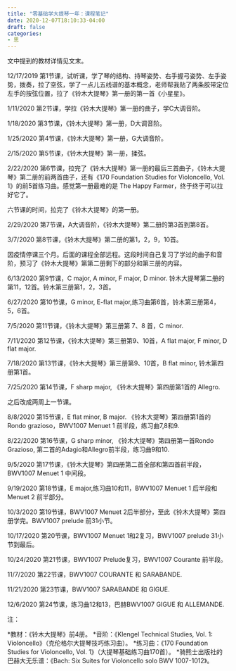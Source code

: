 ```yaml
---
title: "零基础学大提琴一年：课程笔记"
date: 2020-12-07T18:10:33-04:00
draft: false
categories:
- 思
---
```


文中提到的教材详情见文末。

12/17/2019 第1节课，试听课，学了琴的结构、持琴姿势、右手握弓姿势、左手姿势，拨奏，拉了空弦，学了一点儿五线谱的基本概念，老师帮我贴了两条胶带定位左手的按弦位置，拉了《铃木大提琴》第一册的第一首《小星星》。

1/11/2020 第2节课，学拉《铃木大提琴》第一册的曲子，学C大调音阶。

1/18/2020 第3节课，《铃木大提琴》第一册，D大调音阶。

1/25/2020 第4节课，《铃木大提琴》第一册，G大调音阶。

2/15/2020 第5节课，《铃木大提琴》第一册，揉弦。

2/22/2020  第6节课，拉完了《铃木大提琴》第一册的最后三首曲子，《铃木大提琴》第二册的前两首曲子，还有《170 Foundation Studies  for Violoncello, Vol. 1》的前5首练习曲。感觉第一册最难的是 The Happy Farmer，终于终于可以拉好它了。

六节课的时间，拉完了《铃木大提琴》的第一册。

2/29/2020 第7节课，A大调音阶，《铃木大提琴》第二册的第3首到第8首。

3/7/2020 第8节课，《铃木大提琴》第二册的第1，2，9，10首。

因疫情停课三个月。后面的课程全部远程。这段时间自己复习了学过的曲子和音阶，预习了《铃木大提琴》第第二册剩下的部分和第三册的内容。

6/13/2020 第9节课，C major, A minor, F major, D minor. 铃木大提琴第二册的第11，12首。铃木第三册第1，2，3首。

6/27/2020 第10节课，G minor, E-flat major,练习曲第6首，铃木第三册第4，5，6首。

7/5/2020 第11节课，《铃木大提琴》第三册第 7、8 首，C minor.

7/11/2020 第12节课，《铃木大提琴》第三册第9、10首，A flat major, F minor, D flat major.

7/18/2020 第13节课，《铃木大提琴》第三册第9、10首，B flat minor, 铃木第四册第1首。

7/25/2020 第14节课，F sharp major, 《铃木大提琴》第四册第1首的 Allegro.

之后改成两周上一节课。

8/8/2020 第15节课，E flat minor, B major. 《铃木大提琴》第四册第1首的 Rondo grazioso，BWV1007 Menuet 1 前半段，练习曲7,8和9.

8/22/2020 第16节课，G sharp minor, 《铃木大提琴》第四册第一首Rondo Grazioso, 第二首的Adagio和Allegro前半段，练习曲9和10.

9/5/2020 第17节课，《铃木大提琴》第四册第二首全部和第四首前半段，BWV1007 Menuet 1 中间段。

9/19/2020 第18节课，E major,练习曲10和11，BWV1007 Menuet 1 后半段和 Menuet 2 前半部分。

10/3/2020 第19节课，BWV1007 Menuet 2后半部分，至此《铃木大提琴》第四册学完。BWV1007 prelude 前31小节。

10/17/2020 第20节课，BWV1007 Menuet 1和2复习，BWV1007 prelude 31小节到最后。

10/24/2020 第21节课，BWV1007 Prelude复习，BWV1007 Courante 前半段。

11/7/2020 第22节课，BWV1007 COURANTE 和 SARABANDE.

11/21/2020 第23节课，BWV1007 SARABANDE 和 GIGUE.

12/6/2020 第24节课，练习曲12和13，巴赫BWV1007 GIGUE 和 ALLEMANDE.

注：

*教材：《铃木大提琴》前4册。
*音阶：《Klengel Technical Studies, Vol. 1: Violoncello》（克伦格尔大提琴技巧练习曲）。
*练习曲：《170 Foundation Studies for Violoncello, Vol. 1》（大提琴基础练习曲170首）。
*骑熊士出版社的巴赫大无乐谱：《Bach: Six Suites for Violoncello solo BWV  1007-1012》。